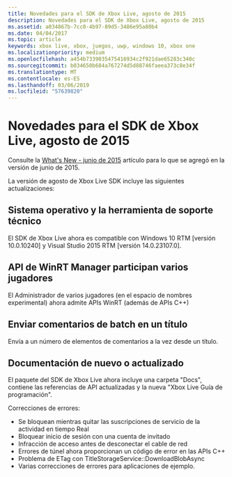 ```yaml
---
title: Novedades para el SDK de Xbox Live, agosto de 2015
description: Novedades para el SDK de Xbox Live, agosto de 2015
ms.assetid: a034867b-7cc0-4b97-89d5-3486e95a80b4
ms.date: 04/04/2017
ms.topic: article
keywords: xbox live, xbox, juegos, uwp, windows 10, xbox one
ms.localizationpriority: medium
ms.openlocfilehash: a454b7339035475416934c2f921dae65283c340c
ms.sourcegitcommit: b034650b684a767274d5d88746faeea373c8e34f
ms.translationtype: MT
ms.contentlocale: es-ES
ms.lasthandoff: 03/06/2019
ms.locfileid: "57639820"
---
```

# <a name="whats-new-for-the-xbox-live-sdk---august-2015"></a>Novedades para el SDK de Xbox Live, agosto de 2015

Consulte la [What's New - junio de 2015](1506-whats-new.md) artículo para lo que se agregó en la versión de junio de 2015.

La versión de agosto de Xbox Live SDK incluye las siguientes actualizaciones:

## <a name="os-and-tool-support"></a>Sistema operativo y la herramienta de soporte técnico
El SDK de Xbox Live ahora es compatible con Windows 10 RTM [versión 10.0.10240] y Visual Studio 2015 RTM [versión 14.0.23107.0].

## <a name="multiplayer-manager-winrt-apis"></a>API de WinRT Manager participan varios jugadores
El Administrador de varios jugadores (en el espacio de nombres experimental) ahora admite APIs WinRT (además de APIs C++)

## <a name="submit-batch-feedback-from-a-title"></a>Enviar comentarios de batch en un título
Envía a un número de elementos de comentarios a la vez desde un título.

## <a name="newupdated-documentation"></a>Documentación de nuevo o actualizado
El paquete del SDK de Xbox Live ahora incluye una carpeta "Docs", contiene las referencias de API actualizadas y la nueva "Xbox Live Guía de programación".

Correcciones de errores:

* Se bloquean mientras quitar las suscripciones de servicio de la actividad en tiempo Real
* Bloquear inicio de sesión con una cuenta de invitado
* Infracción de acceso antes de desconectar el cable de red
* Errores de túnel ahora proporcionan un código de error en las APIs C++
* Problema de ETag con TitleStorageService::DownloadBlobAsync
* Varias correcciones de errores para aplicaciones de ejemplo.
